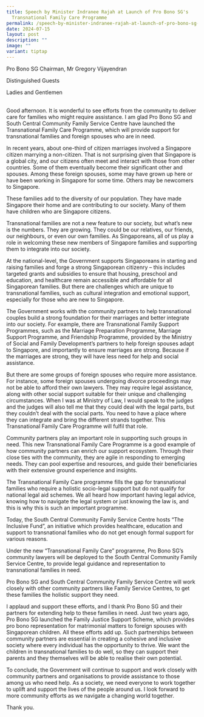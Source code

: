 ```yaml
---
title: Speech by Minister Indranee Rajah at Launch of Pro Bono SG's
  Transnational Family Care Programme
permalink: /speech-by-minister-indranee-rajah-at-launch-of-pro-bono-sg-s-transnational-family-care-programme/
date: 2024-07-15
layout: post
description: ""
image: ""
variant: tiptap
---
```

<p>Pro Bono SG Chairman, Mr Gregory Vijayendran</p>
<p>Distinguished Guests</p>
<p>Ladies and Gentlemen</p>
<p>
<br>Good afternoon. It is wonderful to see efforts from the community to deliver
care for families who might require assistance. I am glad Pro Bono SG and
South Central Community Family Service Centre have launched the Transnational
Family Care Programme, which will provide support for transnational families
and foreign spouses who are in need.</p>
<p></p>
<p>In recent years, about one-third of citizen marriages involved a Singapore
citizen marrying a non-citizen. That is not surprising given that Singapore
is a global city, and our citizens often meet and interact with those from
other countries. Some of them eventually become their significant other
and spouses. Among these foreign spouses, some may have grown up here or
have been working in Singapore for some time. Others may be newcomers to
Singapore.</p>
<p></p>
<p>These families add to the diversity of our population. They have made
Singapore their home and are contributing to our society. Many of them
have children who are Singapore citizens.</p>
<p></p>
<p>Transnational families are not a new feature to our society, but what’s
new is the numbers. They are growing. They could be our relatives, our
friends, our neighbours, or even our own families. As Singaporeans, all
of us play a role in welcoming these new members of Singapore families
and supporting them to integrate into our society.</p>
<p></p>
<p>At the national-level, the Government supports Singaporeans in starting
and raising families and forge a strong Singaporean citizenry – this includes
targeted grants and subsidies to ensure that housing, preschool and education,
and healthcare remain accessible and affordable for all Singaporean families.
But there are challenges which are unique to transnational families, such
as cultural integration and emotional support, especially for those who
are new to Singapore.</p>
<p></p>
<p>The Government works with the community partners to help transnational
couples build a strong foundation for their marriages and better integrate
into our society. For example, there are Transnational Family Support Programmes,
such as the Marriage Preparation Programme, Marriage Support Programme,
and Friendship Programme, provided by the Ministry of Social and Family
Development’s partners to help foreign spouses adapt to Singapore, and
importantly to ensure marriages are strong. Because if the marriages are
strong, they will have less need for help and social assistance.</p>
<p>But there are some groups of foreign spouses who require more assistance.
For instance, some foreign spouses undergoing divorce proceedings may not
be able to afford their own lawyers. They may require legal assistance,
along with other social support suitable for their unique and challenging
circumstances. When I was at Ministry of Law, I would speak to the judges
and the judges will also tell me that they could deal with the legal parts,
but they couldn’t deal with the social parts. You need to have a place
where they can integrate and bring the different strands together. This
Transnational Family Care Programme will fulfil that role.</p>
<p></p>
<p>Community partners play an important role in supporting such groups in
need. This new Transnational Family Care Programme is a good example of
how community partners can enrich our support ecosystem. Through their
close ties with the community, they are agile in responding to emerging
needs. They can pool expertise and resources, and guide their beneficiaries
with their extensive ground experience and insights.</p>
<p></p>
<p>The Transnational Family Care programme fills the gap for transnational
families who require a holistic socio-legal support but do not qualify
for national legal aid schemes. We all heard how important having legal
advice, knowing how to navigate the legal system or just knowing the law
is, and this is why this is such an important programme.</p>
<p></p>
<p>Today, the South Central Community Family Service Centre hosts “The Inclusive
Fund”, an initiative which provides healthcare, education and support to
transnational families who do not get enough formal support for various
reasons.</p>
<p></p>
<p>Under the new “Transnational Family Care” programme, Pro Bono SG’s community
lawyers will be deployed to the South Central Community Family Service
Centre, to provide legal guidance and representation to transnational families
in need.</p>
<p></p>
<p>Pro Bono SG and South Central Community Family Service Centre will work
closely with other community partners like Family Service Centres, to get
these families the holistic support they need.</p>
<p></p>
<p>I applaud and support these efforts, and I thank Pro Bono SG and their
partners for extending help to these families in need. Just two years ago,
Pro Bono SG launched the Family Justice Support Scheme, which provides
pro bono representation for matrimonial matters to foreign spouses with
Singaporean children. All these efforts add up. Such partnerships between
community partners are essential in creating a cohesive and inclusive society
where every individual has the opportunity to thrive. We want the children
in transnational families to do well, so they can support their parents
and they themselves will be able to realise their own potential.</p>
<p></p>
<p>To conclude, the Government will continue to support and work closely
with community partners and organisations to provide assistance to those
among us who need help. As a society, we need everyone to work together
to uplift and support the lives of the people around us. I look forward
to more community efforts as we navigate a changing world together.</p>
<p></p>
<p>Thank you.</p>